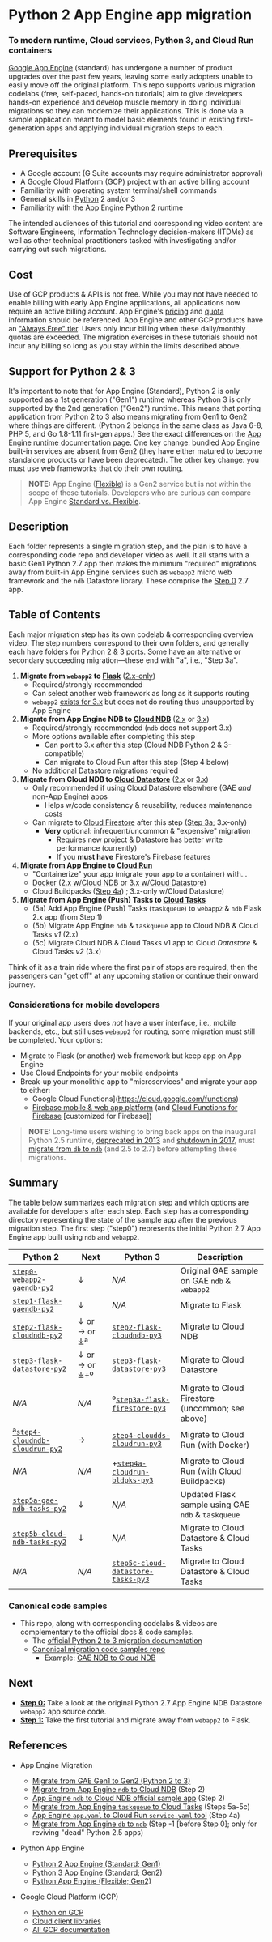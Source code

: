 # Python 2 App Engine app migration
### To modern runtime, Cloud services, Python 3, and Cloud Run containers

[Google App Engine](https://cloud.google.com/appengine) (standard) has undergone a number of product upgrades over the past few years, leaving some early adopters unable to easily move off the original platform. This repo supports various migration codelabs (free, self-paced, hands-on tutorials) aim to give developers hands-on experience and develop muscle memory in doing individual migrations so they can modernize their applications. This is done via a sample application meant to model basic elements found in existing first-generation apps and applying individual migration steps to each.


## Prerequisites

- A Google account (G Suite accounts may require administrator approval)
- A Google Cloud Platform (GCP) project with an active billing account
- Familiarity with operating system terminal/shell commands
- General skills in [Python](http://python.org) 2 and/or 3
- Familiarity with the App Engine Python 2 runtime

The intended audiences of this tutorial and corresponding video content are Software Engineers, Information Technology decision-makers (ITDMs) as well as other technical practitioners tasked with investigating and/or carrying out such migrations.


## Cost

Use of GCP products & APIs is not free. While you may not have needed to enable billing with early App Engine applications, all applications now require an active billing account. App Engine's [pricing](https://cloud.google.com/appengine/pricing) and [quota](https://cloud.google.com/appengine/quotas) information should be referenced. App Engine and other GCP products have an ["Always Free" tier](https://cloud.google.com/free/docs/gcp-free-tier#always-free). Users only incur billing when these daily/monthly quotas are exceeded. The migration exercises in these tutorials should not incur any billing so long as you stay within the limits described above.


## Support for Python 2 &amp; 3

It's important to note that for App Engine (Standard), Python 2 is only supported as a 1st generation ("Gen1") runtime whereas Python 3 is only supported by the 2nd generation ("Gen2") runtime. This means that porting application from Python 2 to 3 also means migrating from Gen1 to Gen2 where things are different. (Python 2 belongs in the same class as Java 6-8, PHP 5, and Go 1.8-1.11 first-gen apps.) See the exact differences on the [App Engine runtime documentation page](https://cloud.google.com/appengine/docs/standard/runtimes). One key change: bundled App Engine built-in services are absent from Gen2 (they have either matured to become standalone products or have been deprecated). The other key change: you must use web frameworks that do their own routing.

> **NOTE:** App Engine ([Flexible](https://cloud.google.com/appengine/docs/flexible/python/runtime?hl=en#interpreter)) is a Gen2 service but is not within the scope of these tutorials. Developers who are curious can compare App Engine [Standard vs. Flexible](https://cloud.google.com/appengine/docs/the-appengine-environments).


## Description

Each folder represents a single migration step, and the plan is to have a corresponding code repo and developer video as well. It all starts with a basic Gen1 Python 2.7 app then makes the minimum "required" migrations away from built-in App Engine services such as `webapp2` micro web framework and the `ndb` Datastore library. These comprise the [Step 0](/step0-webapp2-gaendb-py2) 2.7 app.


## Table of Contents

Each major migration step has its own codelab & corresponding overview video. The step numbers correspond to their own folders, and generally each have folders for Python 2 &amp; 3 ports. Some have an alternative or secondary succeeding migration—these end with "a", i.e., "Step 3a".

1. **Migrate from `webapp2` to [Flask](https://flask.palletsprojects.com/)** ([2.x-only](/step1-flask-gaendb-py2))
    - Required/strongly recommended
    - Can select another web framework as long as it supports routing
    - `webapp2` [exists for 3.x](https://github.com/fili/webapp2-gae-python37) but does not do routing thus unsupported by App Engine
1. **Migrate from App Engine NDB to [Cloud NDB](https://googleapis.dev/python/python-ndb/latest)** ([2.x](/step2-flask-cloudndb-py2) or [3.x](/step2-flask-cloudndb-py3))
    - Required/strongly recommended (`ndb` does not support 3.x)
    - More options available after completing this step
        - Can port to 3.x after this step (Cloud NDB Python 2 &amp; 3-compatible)
        - Can migrate to Cloud Run after this step (Step 4 below)
    - No additional Datastore migrations required
1. **Migrate from Cloud NDB to [Cloud Datastore](http://cloud.google.com/datastore)** ([2.x](/step3-flask-datastore-py2) or [3.x](/step3-flask-datastore-py3))
    - Only recommended if using Cloud Datastore elsewhere (GAE *and* non-App Engine) apps
        - Helps w/code consistency &amp; reusability, reduces maintenance costs
    - Can migrate to [Cloud Firestore](http://cloud.google.com/firestore) after this step ([Step 3a](/step3a-flask-firestore-py2); 3.x-only)
        - **Very** optional: infrequent/uncommon &amp; "expensive" migration
            - Requires new project &amp; Datastore has better write performance (currently)
            - If you **must have** Firestore's Firebase features
1. **Migrate from App Engine to [Cloud Run](http://cloud.google.com/run)**
    - "Containerize" your app (migrate your app to a container) with...
    - [Docker](http://docker.com) ([2.x w/Cloud NDB](/step4-cloudndb-cloudrun-py2) or [3.x w/Cloud Datastore](/step4-cloudds-cloudrun-py3))
    - Cloud Buildpacks ([Step 4a](/step4-cloudrun-bldpks-py3)) ; 3.x-only w/Cloud Datastore)
1. **Migrate from App Engine (Push) Tasks to [Cloud Tasks](http://cloud.google.com/tasks)**
    - (5a) Add App Engine (Push) Tasks (`taskqueue`) to `webapp2` &amp; `ndb` Flask 2.x app (from Step 1)
    - (5b) Migrate App Engine `ndb` &amp; `taskqueue` app to Cloud NDB &amp; Cloud Tasks *v1* (2.x)
    - (5c) Migrate Cloud NDB &amp; Cloud Tasks v1 app to Cloud *Datastore* &amp; Cloud Tasks *v2* (3.x)

Think of it as a train ride where the first pair of stops are required, then the passengers can "get off" at any upcoming station or continue their onward journey.


### Considerations for mobile developers
If your original app users does *not* have a user interface, i.e., mobile backends, etc., but still uses `webapp2` for routing, some migration must still be completed. Your options:
- Migrate to Flask (or another) web framework but keep app on App Engine
- Use Cloud Endpoints for your mobile endpoints
- Break-up your monolithic app to "microservices" and migrate your app to either:
    - Google Cloud Functions](https://cloud.google.com/functions)
    - [Firebase mobile &amp; web app platform](https://firebase.google.com) (and [Cloud Functions for Firebase](https://firebase.google.com/products/functions) [customized for Firebase])

> **NOTE:**
Long-time users wishing to bring back apps on the inaugural Python 2.5 runtime, [deprecated in 2013](http://googleappengine.blogspot.com/2013/03/python-25-thanks-for-good-times.html) and [shutdown in 2017](https://cloud.google.com/appengine/docs/standard/python/python25), must [migrate from `db` to `ndb`](http://cloud.google.com/appengine/docs/standard/python/ndb/db_to_ndb) (and 2.5 to 2.7) before attempting these migrations.


## Summary

The table below summarizes each migration step and which options are available for developers after each step. Each step has a corresponding directory representing the state of the sample app after the previous migration step. The first step ("step0") represents the initial Python 2.7 App Engine app built using `ndb` and `webapp2`.

Python 2 | Next | Python 3 | Description
--- | --- | --- | ---
[`step0-webapp2-gaendb-py2`](/step0-webapp2-gaendb-py2) | &darr; | _N/A_ | Original GAE sample on GAE `ndb` & `webapp2`
[`step1-flask-gaendb-py2`](/step1-flask-gaendb-py2) | &darr; | _N/A_ | Migrate to Flask
[`step2-flask-cloudndb-py2`](/step2-flask-cloudndb-py2) | &darr; or &rarr; or &DownArrowBar;ª | [`step2-flask-cloudndb-py3`](/step2-flask-cloudndb-py3) | Migrate to Cloud NDB
[`step3-flask-datastore-py2`](/step3-flask-datastore-py2) | &darr; or &rarr; or &DownArrowBar;+º | [`step3-flask-datastore-py3`](/step3-flask-datastore-py3) | Migrate to Cloud Datastore
_N/A_ | _N/A_ | º[`step3a-flask-firestore-py3`](/step3a-flask-firestore-py3) | Migrate to Cloud Firestore (uncommon; see above)
[ª`step4-cloudndb-cloudrun-py2`](/step4-cloudndb-cloudrun-py2) | &rarr; | [`step4-cloudds-cloudrun-py3`](/step4-cloudds-cloudrun-py3) | Migrate to Cloud Run (with Docker)
_N/A_ | _N/A_ | +[`step4a-cloudrun-bldpks-py3`](/step4a-cloudrun-bldpks-py3) | Migrate to Cloud Run (with Cloud Buildpacks)
[`step5a-gae-ndb-tasks-py2`](/step5a-gae-ndb-tasks-py2) | &darr; | _N/A_ | Updated Flask sample using GAE `ndb` &amp; `taskqueue`
[`step5b-cloud-ndb-tasks-py2`](/step5b-cloud-ndb-tasks-py2) | &darr; | _N/A_ | Migrate to Cloud Datastore &amp; Cloud Tasks
_N/A_ | _N/A_ | [`step5c-cloud-datastore-tasks-py3`](/step5c-cloud-datastore-tasks-py3) | Migrate to Cloud Datastore &amp; Cloud Tasks


### Canonical code samples

- This repo, along with corresponding codelabs &amp; videos are complementary to the official docs &amp; code samples.
    - The [official Python 2 to 3 migration documentation](https://cloud.google.com/appengine/docs/standard/python/migrate-to-python3)
    - [Canonical migration code samples repo](https://github.com/GoogleCloudPlatform/python-docs-samples/tree/master/appengine/standard/migration)
        - Example: [GAE NDB to Cloud NDB](https://github.com/GoogleCloudPlatform/python-docs-samples/tree/master/appengine/standard/migration/ndb/overview)


## Next

- [**Step 0:**](/step0-webapp2-gaendb-py2) Take a look at the original Python 2.7 App Engine NDB Datastore `webapp2` app source code.
- [**Step 1:**](/step1-flask-gaendb-py2) Take the first tutorial and migrate away from `webapp2` to Flask.


## References

- App Engine Migration
    - [Migrate from GAE Gen1 to Gen2 (Python 2 to 3)](http://cloud.google.com/appengine/docs/standard/python/migrate-to-python3)
    - [Migrate from App Engine `ndb` to Cloud NDB](http://cloud.google.com/appengine/docs/standard/python/migrate-to-python3/migrate-to-cloud-ndb) (Step 2)
    - [App Engine `ndb` to Cloud NDB official sample app](https://github.com/GoogleCloudPlatform/python-docs-samples/tree/master/appengine/standard/migration/ndb/overview) (Step 2)
    - [Migrate from App Engine `taskqueue` to Cloud Tasks](http://cloud.google.com/appengine/docs/standard/python/migrate-to-python3/migrate-to-cloud-ndb) (Steps 5a-5c)
    - [App Engine `app.yaml` to Cloud Run `service.yaml` tool](http://googlecloudplatform.github.io/app-engine-cloud-run-converter) (Step 4a)
    - [Migrate from App Engine `db` to `ndb`](http://cloud.google.com/appengine/docs/standard/python/ndb/db_to_ndb) (Step -1 [before Step 0]; only for reviving "dead" Python 2.5 apps)

- Python App Engine
    - [Python 2 App Engine (Standard; Gen1)](https://cloud.google.com/appengine/docs/standard/python/runtime)
    - [Python 3 App Engine (Standard; Gen2)](https://cloud.google.com/appengine/docs/standard/python3/runtime)
    - [Python App Engine (Flexible; Gen2)](https://cloud.google.com/appengine/docs/flexible/python)

- Google Cloud Platform (GCP)
    - [Python on GCP](https://cloud.google.com/python)
    - [Cloud client libraries](https://cloud.google.com/apis/docs/cloud-client-libraries)
    - [All GCP documentation](https://cloud.google.com/docs)
